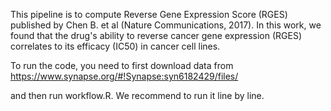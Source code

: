 This pipeline is to compute Reverse Gene Expression Score (RGES) published by Chen B. et al (Nature Communications, 2017). In this work, we found that the drug's ability to reverse cancer gene expression (RGES) correlates to its efficacy (IC50) in cancer cell lines.

To run the code, you need to first download data from https://www.synapse.org/#!Synapse:syn6182429/files/

and then run workflow.R. We recommend to run it line by line.


